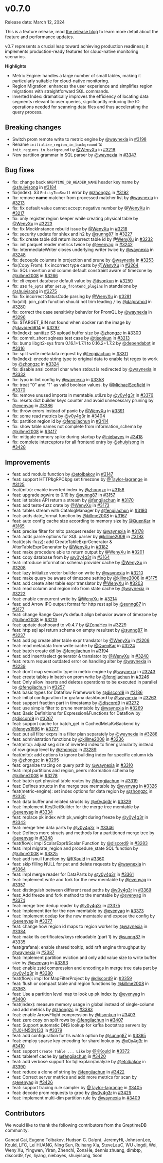 # v0.7.0

Release date: March 12, 2024

This is a feature release, read [the release blog](https://www.greptime.com/blogs/2024-03-07-greptimedb-v0.7) to learn more detail about the feature and performance updates.

v0.7 represents a crucial leap toward achieving production readiness; it implements production-ready features for cloud-native monitoring scenarios.

**Highlights**

* Metric Engine: handles a large number of small tables, making it particularly suitable for cloud-native monitoring.
* Region Migration: enhances the user experience and simplifies region migrations with straightforward SQL commands.
* Inverted Index: dramatically improves the efficiency of locating data segments relevant to user queries, significantly reducing the IO operations needed for scanning data files and thus accelerating the query process.

## Breaking changes

* Switch prom remote write to metric engine by [@waynexia](https://github.com/waynexia) in [#3198](https://github.com/GreptimeTeam/greptimedb/pull/3198)
* Rename `initialize_region_in_background` to `init_regions_in_background` by [@WenyXu](https://github.com/WenyXu) in [#3216](https://github.com/GreptimeTeam/greptimedb/pull/3216)
* New partition grammar in SQL parser by [@waynexia](https://github.com/waynexia) in [#3347](https://github.com/GreptimeTeam/greptimedb/pull/3347)

## Bug fixes

* fix: change back `GREPTIME_DB_HEADER_NAME` header key name by [@shuiyisong](https://github.com/shuiyisong) in [#3184](https://github.com/GreptimeTeam/greptimedb/pull/3184)
* fix(index): S3 `EntityTooSmall` error by [@zhongzc](https://github.com/zhongzc) in [#3192](https://github.com/GreptimeTeam/greptimedb/pull/3192)
* fix: remove __name__ matcher from processed matcher list by [@waynexia](https://github.com/waynexia) in [#3213](https://github.com/GreptimeTeam/greptimedb/pull/3213)
* fix: fix default value cannot accept negative number by [@WenyXu](https://github.com/WenyXu) in [#3217](https://github.com/GreptimeTeam/greptimedb/pull/3217)
* fix: only register region keeper while creating physical table by [@WenyXu](https://github.com/WenyXu) in [#3223](https://github.com/GreptimeTeam/greptimedb/pull/3223)
* fix: fix MockInstance rebuild issue by [@WenyXu](https://github.com/WenyXu) in [#3218](https://github.com/GreptimeTeam/greptimedb/pull/3218)
* fix: security update for shlex and h2 by [@sunng87](https://github.com/sunng87) in [#3227](https://github.com/GreptimeTeam/greptimedb/pull/3227)
* fix: fix create table ddl return incorrect table id by [@WenyXu](https://github.com/WenyXu) in [#3232](https://github.com/GreptimeTeam/greptimedb/pull/3232)
* fix: init parquet reader metrics twice by [@evenyag](https://github.com/evenyag) in [#3242](https://github.com/GreptimeTeam/greptimedb/pull/3242)
* fix: IntermediateWriter closes underlying writer twice by [@waynexia](https://github.com/waynexia) in [#3248](https://github.com/GreptimeTeam/greptimedb/pull/3248)
* fix: decouple columns in projection and prune by [@waynexia](https://github.com/waynexia) in [#3253](https://github.com/GreptimeTeam/greptimedb/pull/3253)
* fix(Copy From): fix incorrect type casts by [@WenyXu](https://github.com/WenyXu) in [#3264](https://github.com/GreptimeTeam/greptimedb/pull/3264)
* fix: SQL insertion and column default constraint aware of timezone by [@killme2008](https://github.com/killme2008) in [#3266](https://github.com/GreptimeTeam/greptimedb/pull/3266)
* fix: cli export database default value by [@tisonkun](https://github.com/tisonkun) in [#3259](https://github.com/GreptimeTeam/greptimedb/pull/3259)
* fix: use `fe_opts` after `setup_frontend_plugins` in standalone by [@shuiyisong](https://github.com/shuiyisong) in [#3275](https://github.com/GreptimeTeam/greptimedb/pull/3275)
* fix: fix incorrect StatusCode parsing by [@WenyXu](https://github.com/WenyXu) in [#3281](https://github.com/GreptimeTeam/greptimedb/pull/3281)
* fix(util): join_path function should not trim leading `/` by [@dalprahcd](https://github.com/dalprahcd) in [#3280](https://github.com/GreptimeTeam/greptimedb/pull/3280)
* fix: correct the case sensitivity behavior for PromQL by [@waynexia](https://github.com/waynexia) in [#3296](https://github.com/GreptimeTeam/greptimedb/pull/3296)
* fix: $TARGET_BIN not found when docker run the image  by [@daviderli614](https://github.com/daviderli614) in [#3297](https://github.com/GreptimeTeam/greptimedb/pull/3297)
* fix(index): sanitize S3 upload buffer size by [@zhongzc](https://github.com/zhongzc) in [#3300](https://github.com/GreptimeTeam/greptimedb/pull/3300)
* fix: commit_short sqlness test case  by [@tisonkun](https://github.com/tisonkun) in [#3313](https://github.com/GreptimeTeam/greptimedb/pull/3313)
* fix: bump libgit2-sys from 0.16.1+1.7.1 to 0.16.2+1.7.2 by [@dependabot](https://github.com/dependabot) in [#3316](https://github.com/GreptimeTeam/greptimedb/pull/3316)
* fix: split write metadata request by [@fengjiachun](https://github.com/fengjiachun) in [#3311](https://github.com/GreptimeTeam/greptimedb/pull/3311)
* fix(index): encode string type to original data to enable fst regex to work by [@zhongzc](https://github.com/zhongzc) in [#3324](https://github.com/GreptimeTeam/greptimedb/pull/3324)
* fix: disable ansi contorl char when stdout is redirected by [@waynexia](https://github.com/waynexia) in [#3332](https://github.com/GreptimeTeam/greptimedb/pull/3332)
* fix: typo in lint config by [@waynexia](https://github.com/waynexia) in [#3358](https://github.com/GreptimeTeam/greptimedb/pull/3358)
* fix: treat "0" and "1" as valid boolean values. by [@MichaelScofield](https://github.com/MichaelScofield) in [#3370](https://github.com/GreptimeTeam/greptimedb/pull/3370)
* fix: remove unused imports in memtable_util.rs by [@v0y4g3r](https://github.com/v0y4g3r) in [#3376](https://github.com/GreptimeTeam/greptimedb/pull/3376)
* fix: resets dict builder keys counter and avoid unnecessary pruning by [@evenyag](https://github.com/evenyag) in [#3386](https://github.com/GreptimeTeam/greptimedb/pull/3386)
* fix: throw errors instead of panic by [@WenyXu](https://github.com/WenyXu) in [#3391](https://github.com/GreptimeTeam/greptimedb/pull/3391)
* fix: some read metrics by [@v0y4g3r](https://github.com/v0y4g3r) in [#3404](https://github.com/GreptimeTeam/greptimedb/pull/3404)
* fix: partition region id by [@fengjiachun](https://github.com/fengjiachun) in [#3414](https://github.com/GreptimeTeam/greptimedb/pull/3414)
* fix: show table names not complete from information_schema by [@killme2008](https://github.com/killme2008) in [#3417](https://github.com/GreptimeTeam/greptimedb/pull/3417)
* fix: mitigate memory spike during startup by [@niebayes](https://github.com/niebayes) in [#3418](https://github.com/GreptimeTeam/greptimedb/pull/3418)
* fix: complete interceptors for all frontend entry by [@shuiyisong](https://github.com/shuiyisong) in [#3428](https://github.com/GreptimeTeam/greptimedb/pull/3428)

## Improvements

* feat: add modulo function by [@etolbakov](https://github.com/etolbakov) in [#3147](https://github.com/GreptimeTeam/greptimedb/pull/3147)
* feat: support HTTP&gRPC&pg set timezone by [@Taylor-lagrange](https://github.com/Taylor-lagrange) in [#3125](https://github.com/GreptimeTeam/greptimedb/pull/3125)
* feat(mito): enable inverted index by [@zhongzc](https://github.com/zhongzc) in [#3158](https://github.com/GreptimeTeam/greptimedb/pull/3158)
* feat: upgrade pgwire to 0.19 by [@sunng87](https://github.com/sunng87) in [#3157](https://github.com/GreptimeTeam/greptimedb/pull/3157)
* feat: let tables API return a stream by [@fengjiachun](https://github.com/fengjiachun) in [#3170](https://github.com/GreptimeTeam/greptimedb/pull/3170)
* feat: add tests-fuzz crate by [@WenyXu](https://github.com/WenyXu) in [#3173](https://github.com/GreptimeTeam/greptimedb/pull/3173)
* feat: tables stream with CatalogManager by [@fengjiachun](https://github.com/fengjiachun) in [#3180](https://github.com/GreptimeTeam/greptimedb/pull/3180)
* feat: adds date_format function by [@killme2008](https://github.com/killme2008) in [#3167](https://github.com/GreptimeTeam/greptimedb/pull/3167)
* feat: auto config cache size according to memory size by [@QuenKar](https://github.com/QuenKar) in [#3165](https://github.com/GreptimeTeam/greptimedb/pull/3165)
* feat: precise filter for mito parquet reader by [@waynexia](https://github.com/waynexia) in [#3178](https://github.com/GreptimeTeam/greptimedb/pull/3178)
* feat: adds parse options for SQL parser by [@killme2008](https://github.com/killme2008) in [#3193](https://github.com/GreptimeTeam/greptimedb/pull/3193)
* feat(tests-fuzz): add CreateTableExprGenerator & AlterTableExprGenerator by [@WenyXu](https://github.com/WenyXu) in [#3182](https://github.com/GreptimeTeam/greptimedb/pull/3182)
* feat: make procedure able to return output by [@WenyXu](https://github.com/WenyXu) in [#3201](https://github.com/GreptimeTeam/greptimedb/pull/3201)
* feat: copy database from by [@v0y4g3r](https://github.com/v0y4g3r) in [#3164](https://github.com/GreptimeTeam/greptimedb/pull/3164)
* feat: introduce information schema provider cache by [@WenyXu](https://github.com/WenyXu) in [#3208](https://github.com/GreptimeTeam/greptimedb/pull/3208)
* feat: lazy initialize vector builder on write by [@waynexia](https://github.com/waynexia) in [#3210](https://github.com/GreptimeTeam/greptimedb/pull/3210)
* feat: make query be aware of timezone setting by [@killme2008](https://github.com/killme2008) in [#3175](https://github.com/GreptimeTeam/greptimedb/pull/3175)
* feat: add create alter table expr translator by [@WenyXu](https://github.com/WenyXu) in [#3203](https://github.com/GreptimeTeam/greptimedb/pull/3203)
* feat: read column and region info from state cache by [@waynexia](https://github.com/waynexia) in [#3222](https://github.com/GreptimeTeam/greptimedb/pull/3222)
* feat: enable concurrent write by [@WenyXu](https://github.com/WenyXu) in [#3214](https://github.com/GreptimeTeam/greptimedb/pull/3214)
* feat: add Arrow IPC output format for http rest api by [@sunng87](https://github.com/sunng87) in [#3177](https://github.com/GreptimeTeam/greptimedb/pull/3177)
* feat: change Range Query’s default align behavior aware of timezone by [@killme2008](https://github.com/killme2008) in [#3219](https://github.com/GreptimeTeam/greptimedb/pull/3219)
* feat: update dashboard to v0.4.7 by [@ZonaHex](https://github.com/ZonaHex) in [#3229](https://github.com/GreptimeTeam/greptimedb/pull/3229)
* feat: http sql api return schema on empty resultset by [@sunng87](https://github.com/sunng87) in [#3237](https://github.com/GreptimeTeam/greptimedb/pull/3237)
* feat: add pg create alter table expr translator by [@WenyXu](https://github.com/WenyXu) in [#3206](https://github.com/GreptimeTeam/greptimedb/pull/3206)
* feat: read metadata from write cache by [@QuenKar](https://github.com/QuenKar) in [#3224](https://github.com/GreptimeTeam/greptimedb/pull/3224)
* feat: batch create ddl by [@fengjiachun](https://github.com/fengjiachun) in [#3194](https://github.com/GreptimeTeam/greptimedb/pull/3194)
* feat: add insert/select generator & translator by [@WenyXu](https://github.com/WenyXu) in [#3240](https://github.com/GreptimeTeam/greptimedb/pull/3240)
* feat: return request outdated error on handling alter by [@waynexia](https://github.com/waynexia) in [#3239](https://github.com/GreptimeTeam/greptimedb/pull/3239)
* feat: don't map semantic type in metric engine by [@waynexia](https://github.com/waynexia) in [#3243](https://github.com/GreptimeTeam/greptimedb/pull/3243)
* feat: create tables in batch on prom write by [@fengjiachun](https://github.com/fengjiachun) in [#3246](https://github.com/GreptimeTeam/greptimedb/pull/3246)
* feat: Only allow inserts and deletes operations to be executed in parallel by [@fengjiachun](https://github.com/fengjiachun) in [#3257](https://github.com/GreptimeTeam/greptimedb/pull/3257)
* feat: basic types for Dataflow Framework by [@discord9](https://github.com/discord9) in [#3186](https://github.com/GreptimeTeam/greptimedb/pull/3186)
* feat: initial configuration for grafana dashboard by [@waynexia](https://github.com/waynexia) in [#3263](https://github.com/GreptimeTeam/greptimedb/pull/3263)
* feat: support fraction part in timestamp by [@discord9](https://github.com/discord9) in [#3272](https://github.com/GreptimeTeam/greptimedb/pull/3272)
* feat: use simple filter to prune memtable  by [@waynexia](https://github.com/waynexia) in [#3269](https://github.com/GreptimeTeam/greptimedb/pull/3269)
* feat: Basic Definitions for Expression&Functions for Dataflow by [@discord9](https://github.com/discord9) in [#3267](https://github.com/GreptimeTeam/greptimedb/pull/3267)
* feat: support cache for batch_get in CachedMetaKvBackend by [@fengys1996](https://github.com/fengys1996) in [#3277](https://github.com/GreptimeTeam/greptimedb/pull/3277)
* feat: put all filter exprs in a filter plan separately by [@waynexia](https://github.com/waynexia) in [#3288](https://github.com/GreptimeTeam/greptimedb/pull/3288)
* feat: administration functions by [@killme2008](https://github.com/killme2008) in [#3236](https://github.com/GreptimeTeam/greptimedb/pull/3236)
* feat(mito): adjust seg size of inverted index to finer granularity instead of row group level by [@zhongzc](https://github.com/zhongzc) in [#3289](https://github.com/GreptimeTeam/greptimedb/pull/3289)
* feat(mito): add options to ignore building index for specific column ids by [@zhongzc](https://github.com/zhongzc) in [#3295](https://github.com/GreptimeTeam/greptimedb/pull/3295)
* feat: organize tracing on query path by [@waynexia](https://github.com/waynexia) in [#3310](https://github.com/GreptimeTeam/greptimedb/pull/3310)
* feat: impl partitions and region_peers information schema by [@killme2008](https://github.com/killme2008) in [#3278](https://github.com/GreptimeTeam/greptimedb/pull/3278)
* feat: batch get physical table routes by [@fengjiachun](https://github.com/fengjiachun) in [#3319](https://github.com/GreptimeTeam/greptimedb/pull/3319)
* feat: Defines structs in the merge tree memtable by [@evenyag](https://github.com/evenyag) in [#3326](https://github.com/GreptimeTeam/greptimedb/pull/3326)
* feat(metric-engine): set index options for data region by [@zhongzc](https://github.com/zhongzc) in [#3330](https://github.com/GreptimeTeam/greptimedb/pull/3330)
* feat: data buffer and related structs by [@v0y4g3r](https://github.com/v0y4g3r) in [#3329](https://github.com/GreptimeTeam/greptimedb/pull/3329)
* feat: Implement KeyDictBuilder for the merge tree memtable by [@evenyag](https://github.com/evenyag) in [#3334](https://github.com/GreptimeTeam/greptimedb/pull/3334)
* feat: replace pk index with pk_weight during freeze by [@v0y4g3r](https://github.com/v0y4g3r) in [#3343](https://github.com/GreptimeTeam/greptimedb/pull/3343)
* feat: merge tree data parts  by [@v0y4g3r](https://github.com/v0y4g3r) in [#3346](https://github.com/GreptimeTeam/greptimedb/pull/3346)
* feat: Defines more structs and methods for a partitioned merge tree by [@evenyag](https://github.com/evenyag) in [#3348](https://github.com/GreptimeTeam/greptimedb/pull/3348)
* feat(flow): impl ScalarExpr&Scalar Function by [@discord9](https://github.com/discord9) in [#3283](https://github.com/GreptimeTeam/greptimedb/pull/3283)
* feat: impl migrate_region and procedure_state SQL function by [@killme2008](https://github.com/killme2008) in [#3325](https://github.com/GreptimeTeam/greptimedb/pull/3325)
* feat: add isnull function by [@KKould](https://github.com/KKould) in [#3360](https://github.com/GreptimeTeam/greptimedb/pull/3360)
* feat: skip filling NULL for put and delete requests by [@waynexia](https://github.com/waynexia) in [#3364](https://github.com/GreptimeTeam/greptimedb/pull/3364)
* feat: impl merge reader for DataParts by [@v0y4g3r](https://github.com/v0y4g3r) in [#3361](https://github.com/GreptimeTeam/greptimedb/pull/3361)
* feat: Implement write and fork for the new memtable by [@evenyag](https://github.com/evenyag) in [#3357](https://github.com/GreptimeTeam/greptimedb/pull/3357)
* feat: distinguish between different read paths by [@v0y4g3r](https://github.com/v0y4g3r) in [#3369](https://github.com/GreptimeTeam/greptimedb/pull/3369)
* feat: Add freeze and fork method to the memtable by [@evenyag](https://github.com/evenyag) in [#3374](https://github.com/GreptimeTeam/greptimedb/pull/3374)
* feat: merge tree dedup reader by [@v0y4g3r](https://github.com/v0y4g3r) in [#3375](https://github.com/GreptimeTeam/greptimedb/pull/3375)
* feat: Implement iter for the new memtable by [@evenyag](https://github.com/evenyag) in [#3373](https://github.com/GreptimeTeam/greptimedb/pull/3373)
* feat: Implement dedup for the new memtable and expose the config by [@evenyag](https://github.com/evenyag) in [#3377](https://github.com/GreptimeTeam/greptimedb/pull/3377)
* feat: change how region id maps to region worker by [@waynexia](https://github.com/waynexia) in [#3384](https://github.com/GreptimeTeam/greptimedb/pull/3384)
* feat: make tls certificates/keys reloadable (part 1) by [@sunng87](https://github.com/sunng87) in [#3335](https://github.com/GreptimeTeam/greptimedb/pull/3335)
* feat(grafana): enable shared tooltip, add raft engine throughput by [@waynexia](https://github.com/waynexia) in [#3387](https://github.com/GreptimeTeam/greptimedb/pull/3387)
* feat: Implement partition eviction and only add value size to write buffer size by [@evenyag](https://github.com/evenyag) in [#3393](https://github.com/GreptimeTeam/greptimedb/pull/3393)
* feat: enable zstd compression and encodings in merge tree data part by [@v0y4g3r](https://github.com/v0y4g3r) in [#3380](https://github.com/GreptimeTeam/greptimedb/pull/3380)
* feat(flow): impl for MapFilterProject by [@discord9](https://github.com/discord9) in [#3359](https://github.com/GreptimeTeam/greptimedb/pull/3359)
* feat: flush or compact table and region functions by [@killme2008](https://github.com/killme2008) in [#3363](https://github.com/GreptimeTeam/greptimedb/pull/3363)
* feat: Use a partition level map to look up pk index by [@evenyag](https://github.com/evenyag) in [#3400](https://github.com/GreptimeTeam/greptimedb/pull/3400)
* feat(index): measure memory usage in global instead of single-column and add metrics by [@zhongzc](https://github.com/zhongzc) in [#3383](https://github.com/GreptimeTeam/greptimedb/pull/3383)
* feat: enable ArrowFlight compression by [@tisonkun](https://github.com/tisonkun) in [#3403](https://github.com/GreptimeTeam/greptimedb/pull/3403)
* feat: zero copy on split rows by [@fengjiachun](https://github.com/fengjiachun) in [#3407](https://github.com/GreptimeTeam/greptimedb/pull/3407)
* feat: Support automatic DNS lookup for kafka bootstrap servers by [@J0HN50N133](https://github.com/J0HN50N133) in [#3379](https://github.com/GreptimeTeam/greptimedb/pull/3379)
* feat: add configuration for tls watch option by [@sunng87](https://github.com/sunng87) in [#3395](https://github.com/GreptimeTeam/greptimedb/pull/3395)
* feat: employ sparse key encoding for shard lookup by [@v0y4g3r](https://github.com/v0y4g3r) in [#3410](https://github.com/GreptimeTeam/greptimedb/pull/3410)
* feat: support `Create Table ... Like` by [@KKould](https://github.com/KKould) in [#3372](https://github.com/GreptimeTeam/greptimedb/pull/3372)
* feat: tableref cache by [@fengjiachun](https://github.com/fengjiachun) in [#3420](https://github.com/GreptimeTeam/greptimedb/pull/3420)
* feat: add verbose support for tql explain/analyze by [@etolbakov](https://github.com/etolbakov) in [#3390](https://github.com/GreptimeTeam/greptimedb/pull/3390)
* feat: reduce a clone of string by [@fengjiachun](https://github.com/fengjiachun) in [#3422](https://github.com/GreptimeTeam/greptimedb/pull/3422)
* feat: Correct server metrics and add more metrics for scan by [@evenyag](https://github.com/evenyag) in [#3426](https://github.com/GreptimeTeam/greptimedb/pull/3426)
* feat: support tracing rule sampler by [@Taylor-lagrange](https://github.com/Taylor-lagrange) in [#3405](https://github.com/GreptimeTeam/greptimedb/pull/3405)
* feat: decode prom requests to grpc by [@v0y4g3r](https://github.com/v0y4g3r) in [#3425](https://github.com/GreptimeTeam/greptimedb/pull/3425)
* feat: implement multi-dim partition rule by [@waynexia](https://github.com/waynexia) in [#3409](https://github.com/GreptimeTeam/greptimedb/pull/3409)

## Contributors

We would like to thank the following contributors from the GreptimeDB community:

Cancai Cai, Eugene Tolbakov, Hudson C. Dalprá, JeremyHi, JohnsonLee, Kould, LFC, Lei HUANG, Ning Sun, Ruihang Xia, SteveLauC, WU Jingdi, Wei, Weny Xu, Yingwen, Yiran, Zhenchi, ZonaHe, dennis zhuang, dimbtp, discord9, fys, liyang, niebayes, shuiyisong, tison
